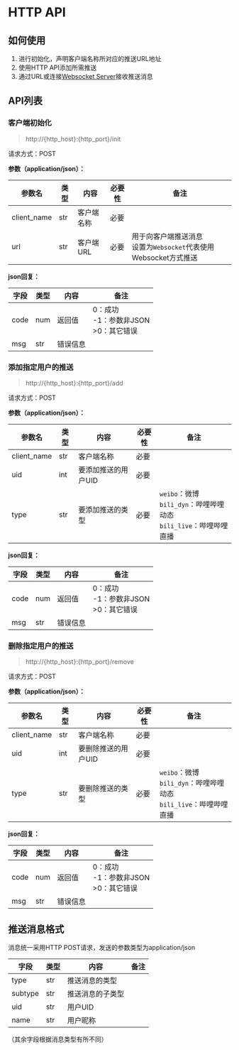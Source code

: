 # HTTP API
## 如何使用
1. 进行初始化，声明客户端名称所对应的推送URL地址
2. 使用HTTP API添加所需推送
3. 通过URL或连接[Websocket Server](https://github.com/Cloud-wish/Dynamic-Crawler/blob/main/docs/Websocket_Server.md)接收推送消息
## API列表
### 客户端初始化

> http://{http_host}:{http_port}/init

请求方式：POST

**参数（application/json）：**

| 参数名 | 类型 | 内容        | 必要性 | 备注 |
| ------ | ---- | ----------- | ------ | ---- |
| client_name | str | 客户端名称 | 必要 |      |
| url | str | 客户端URL | 必要 | 用于向客户端推送消息<br/>设置为`Websocket`代表使用Websocket方式推送 |

**json回复：**

| 字段    | 类型 | 内容     | 备注                        |
| ------- | ---- | -------- | --------------------------- |
| code    | num  | 返回值   | 0：成功<br/>-1：参数非JSON<br/>>0：其它错误 |
| msg | str  | 错误信息 |                      |

### 添加指定用户的推送
> http://{http_host}:{http_port}/add

请求方式：POST

**参数（application/json）：**

| 参数名 | 类型 | 内容        | 必要性 | 备注 |
| ------ | ---- | ----------- | ------ | ---- |
| client_name | str | 客户端名称 | 必要 |      |
| uid | int | 要添加推送的用户UID | 必要 |      |
| type | str | 要添加推送的类型 | 必要 | `weibo`：微博<br/>`bili_dyn`：哔哩哔哩动态<br/>`bili_live`：哔哩哔哩直播 |

**json回复：**

| 字段    | 类型 | 内容     | 备注                        |
| ------- | ---- | -------- | --------------------------- |
| code    | num  | 返回值   | 0：成功<br/>-1：参数非JSON<br/>>0：其它错误 |
| msg | str  | 错误信息 |                      |

### 删除指定用户的推送
> http://{http_host}:{http_port}/remove

请求方式：POST

**参数（application/json）：**

| 参数名 | 类型 | 内容        | 必要性 | 备注 |
| ------ | ---- | ----------- | ------ | ---- |
| client_name | str | 客户端名称 | 必要 |      |
| uid | int | 要删除推送的用户UID | 必要 |      |
| type | str | 要删除推送的类型 | 必要 | `weibo`：微博<br/>`bili_dyn`：哔哩哔哩动态<br/>`bili_live`：哔哩哔哩直播 |

**json回复：**

| 字段    | 类型 | 内容     | 备注                        |
| ------- | ---- | -------- | --------------------------- |
| code    | num  | 返回值   | 0：成功<br/>-1：参数非JSON<br/>>0：其它错误 |
| msg | str  | 错误信息 |                      |

## 推送消息格式

消息统一采用HTTP POST请求，发送的参数类型为application/json

| 字段    | 类型 | 内容     | 备注                        |
| ------- | ---- | -------- | --------------------------- |
| type | str  | 推送消息的类型 |  |
| subtype | str  | 推送消息的子类型 |   |
| uid | str  | 用户UID |   |
| name | str  | 用户昵称 |   |
（其余字段根据消息类型有所不同）